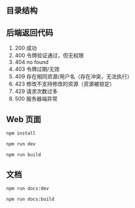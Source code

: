 ## 目录结构

## 后端返回代码

1. 200 成功
2. 400 令牌验证通过，但无权限 
3. 404 no found 
4. 403 令牌过期/无效 
5. 409 存在相同资源/用户名（存在冲突，无法执行） 
6. 423 修改不支持修改的资源（资源被锁定） 
7. 429 请求次数过多 
8. 500 服务器端异常

## Web 页面

```sh
npm install
```

```sh
npm run dev
```

```sh
npm run build
```

## 文档

```sh
npm run docs:dev
```

```sh
npm run docs:build
```
